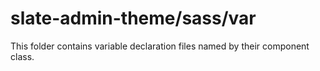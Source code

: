 # slate-admin-theme/sass/var

This folder contains variable declaration files named by their component class.
